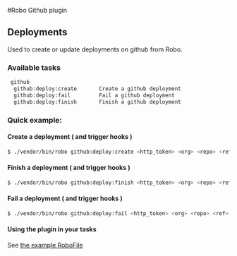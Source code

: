 #Robo Github plugin

## Deployments

Used to create or update deployments on github from Robo.

### Available tasks

```bash
 github
  github:deploy:create       Create a github deployment
  github:deploy:fail         Fail a github deployment
  github:deploy:finish       Finish a github deployment
```

### Quick example:

#### Create a deployment ( and trigger hooks )

```bash
$ ./vendor/bin/robo github:deploy:create <http_token> <org> <repo> <ref> <environment>
```

#### Finish a deployment ( and trigger hooks )

```bash
$ ./vendor/bin/robo github:deploy:finish <http_token> <org> <repo> <ref> <environment>
```

#### Fail a deployment ( and trigger hooks )

```bash
$ ./vendor/bin/robo github:deploy:fail <http_token> <org> <repo> <ref> <environment>
```

#### Using the plugin in your tasks

See [the example RoboFile](RoboFile.example.php)
